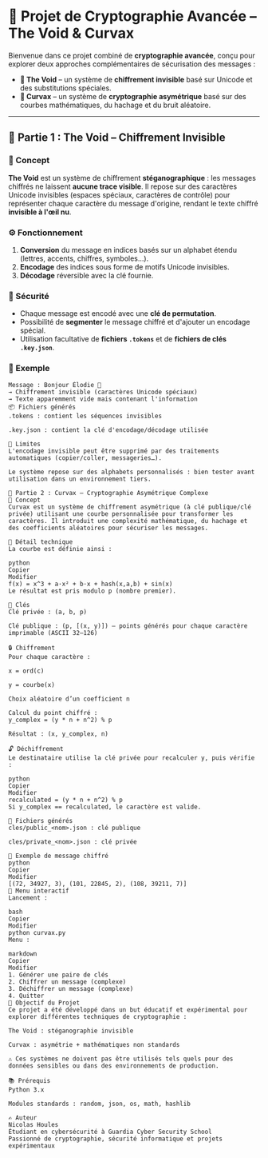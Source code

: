 # 🧪 Projet de Cryptographie Avancée – The Void & Curvax

Bienvenue dans ce projet combiné de **cryptographie avancée**, conçu pour explorer deux approches complémentaires de sécurisation des messages :  

- **🔮 The Void** – un système de **chiffrement invisible** basé sur Unicode et des substitutions spéciales.  
- **🔐 Curvax** – un système de **cryptographie asymétrique** basé sur des courbes mathématiques, du hachage et du bruit aléatoire.

---

## 🌌 Partie 1 : The Void – Chiffrement Invisible

### 🧠 Concept

**The Void** est un système de chiffrement **stéganographique** : les messages chiffrés ne laissent **aucune trace visible**. Il repose sur des caractères Unicode invisibles (espaces spéciaux, caractères de contrôle) pour représenter chaque caractère du message d'origine, rendant le texte chiffré **invisible à l'œil nu**.

### ⚙️ Fonctionnement

1. **Conversion** du message en indices basés sur un alphabet étendu (lettres, accents, chiffres, symboles…).
2. **Encodage** des indices sous forme de motifs Unicode invisibles.
3. **Décodage** réversible avec la clé fournie.

### 🔐 Sécurité

- Chaque message est encodé avec une **clé de permutation**.
- Possibilité de **segmenter** le message chiffré et d'ajouter un encodage spécial.
- Utilisation facultative de **fichiers `.tokens`** et de **fichiers de clés `.key.json`**.

### 📁 Exemple

```text
Message : Bonjour Élodie 💌
→ Chiffrement invisible (caractères Unicode spéciaux)
→ Texte apparemment vide mais contenant l'information
📦 Fichiers générés
.tokens : contient les séquences invisibles

.key.json : contient la clé d'encodage/décodage utilisée

🚧 Limites
L'encodage invisible peut être supprimé par des traitements automatiques (copier/coller, messageries…).

Le système repose sur des alphabets personnalisés : bien tester avant utilisation dans un environnement tiers.

🔐 Partie 2 : Curvax – Cryptographie Asymétrique Complexe
🧠 Concept
Curvax est un système de chiffrement asymétrique (à clé publique/clé privée) utilisant une courbe personnalisée pour transformer les caractères. Il introduit une complexité mathématique, du hachage et des coefficients aléatoires pour sécuriser les messages.

🧬 Détail technique
La courbe est définie ainsi :

python
Copier
Modifier
f(x) = x^3 + a·x² + b·x + hash(x,a,b) + sin(x)
Le résultat est pris modulo p (nombre premier).

🔑 Clés
Clé privée : (a, b, p)

Clé publique : (p, [(x, y)]) — points générés pour chaque caractère imprimable (ASCII 32–126)

🔒 Chiffrement
Pour chaque caractère :

x = ord(c)

y = courbe(x)

Choix aléatoire d’un coefficient n

Calcul du point chiffré :
y_complex = (y * n + n^2) % p

Résultat : (x, y_complex, n)

🔓 Déchiffrement
Le destinataire utilise la clé privée pour recalculer y, puis vérifie :

python
Copier
Modifier
recalculated = (y * n + n^2) % p
Si y_complex == recalculated, le caractère est valide.

💾 Fichiers générés
cles/public_<nom>.json : clé publique

cles/private_<nom>.json : clé privée

📂 Exemple de message chiffré
python
Copier
Modifier
[(72, 34927, 3), (101, 22845, 2), (108, 39211, 7)]
🚀 Menu interactif
Lancement :

bash
Copier
Modifier
python curvax.py
Menu :

markdown
Copier
Modifier
1. Générer une paire de clés
2. Chiffrer un message (complexe)
3. Déchiffrer un message (complexe)
4. Quitter
🧠 Objectif du Projet
Ce projet a été développé dans un but éducatif et expérimental pour explorer différentes techniques de cryptographie :

The Void : stéganographie invisible

Curvax : asymétrie + mathématiques non standards

⚠️ Ces systèmes ne doivent pas être utilisés tels quels pour des données sensibles ou dans des environnements de production.

📚 Prérequis
Python 3.x

Modules standards : random, json, os, math, hashlib

✍️ Auteur
Nicolas Houles
Étudiant en cybersécurité à Guardia Cyber Security School
Passionné de cryptographie, sécurité informatique et projets expérimentaux
